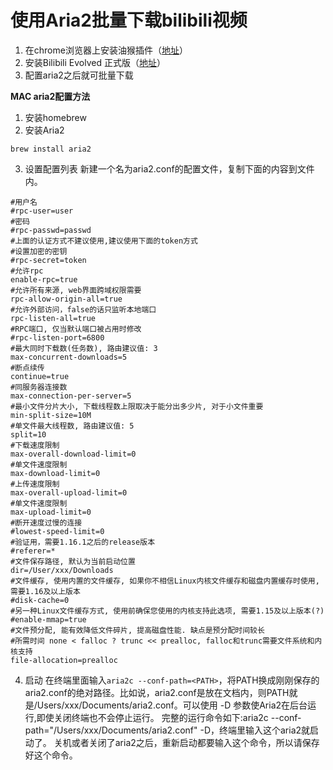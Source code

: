 # 使用Aria2批量下载bilibili视频

1. 在chrome浏览器上安装油猴插件（[地址](https://chrome.zzzmh.cn/info?token=dhdgffkkebhmkfjojejmpbldmpobfkfo)）
2. 安装Bilibili Evolved 正式版（[地址](https://github.com/the1812/Bilibili-Evolved)）
3. 配置aria2之后就可批量下载

**MAC aria2配置方法**
1. 安装homebrew
2. 安装Aria2 
```
brew install aria2
```
3. 设置配置列表
新建一个名为aria2.conf的配置文件，复制下面的内容到文件内。
```
#用户名
#rpc-user=user
#密码
#rpc-passwd=passwd
#上面的认证方式不建议使用,建议使用下面的token方式
#设置加密的密钥
#rpc-secret=token
#允许rpc
enable-rpc=true
#允许所有来源, web界面跨域权限需要
rpc-allow-origin-all=true
#允许外部访问，false的话只监听本地端口
rpc-listen-all=true
#RPC端口, 仅当默认端口被占用时修改
#rpc-listen-port=6800
#最大同时下载数(任务数), 路由建议值: 3
max-concurrent-downloads=5
#断点续传
continue=true
#同服务器连接数
max-connection-per-server=5
#最小文件分片大小, 下载线程数上限取决于能分出多少片, 对于小文件重要
min-split-size=10M
#单文件最大线程数, 路由建议值: 5
split=10
#下载速度限制
max-overall-download-limit=0
#单文件速度限制
max-download-limit=0
#上传速度限制
max-overall-upload-limit=0
#单文件速度限制
max-upload-limit=0
#断开速度过慢的连接
#lowest-speed-limit=0
#验证用，需要1.16.1之后的release版本
#referer=*
#文件保存路径, 默认为当前启动位置
dir=/User/xxx/Downloads
#文件缓存, 使用内置的文件缓存, 如果你不相信Linux内核文件缓存和磁盘内置缓存时使用, 需要1.16及以上版本
#disk-cache=0
#另一种Linux文件缓存方式, 使用前确保您使用的内核支持此选项, 需要1.15及以上版本(?)
#enable-mmap=true
#文件预分配, 能有效降低文件碎片, 提高磁盘性能. 缺点是预分配时间较长
#所需时间 none < falloc ? trunc << prealloc, falloc和trunc需要文件系统和内核支持
file-allocation=prealloc
```
4. 启动
在终端里面输入`aria2c --conf-path=<PATH>`，将PATH换成刚刚保存的aria2.conf的绝对路径。比如说，aria2.conf是放在文档内，则PATH就是/Users/xxx/Documents/aria2.conf。可以使用 -D 参数使Aria2在后台运行,即使关闭终端也不会停止运行。
完整的运行命令如下:aria2c --conf-path="/Users/xxx/Documents/aria2.conf" -D，终端里输入这个aria2就启动了。
关机或者关闭了aria2之后，重新启动都要输入这个命令，所以请保存好这个命令。
